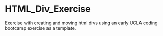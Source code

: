 # HTML_Div_Exercise
Exercise with creating and moving html divs using an early UCLA coding bootcamp exercise as a template.
